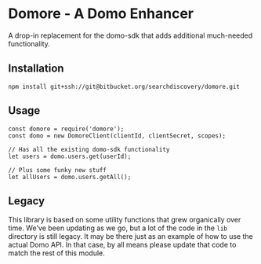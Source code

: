 Domore - A Domo Enhancer
========================

A drop-in replacement for the domo-sdk that adds additional much-needed functionality.


Installation
------------

`npm install git+ssh://git@bitbucket.org/searchdiscovery/domore.git`


Usage
-----

    const domore = require('domore');
    const domo = new DomoreClient(clientId, clientSecret, scopes);

    // Has all the existing domo-sdk functionality
    let users = domo.users.get(userId);

    // Plus some funky new stuff
    let allUsers = domo.users.getAll();


Legacy
------

This library is based on some utility functions that grew organically over time. We've been updating as we go, but a lot of the code in
the `lib` directory is still legacy. It may be there just as an example of how to use the actual Domo API. In that case, by all means
please update that code to match the rest of this module.
